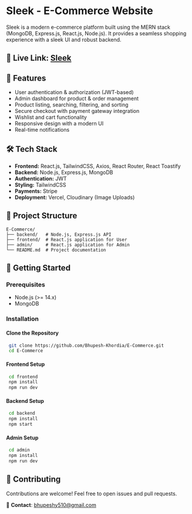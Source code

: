 # Sleek - E-Commerce Website

Sleek is a modern e-commerce platform built using the MERN stack (MongoDB, Express.js, React.js, Node.js). It provides a seamless shopping experience with a sleek UI and robust backend.

## 🔗 **Live Link:** [Sleek](https://sleek-frontend.vercel.app/)


## 🚀 Features

- User authentication & authorization (JWT-based)
- Admin dashboard for product & order management
- Product listing, searching, filtering, and sorting
- Secure checkout with payment gateway integration
- Wishlist and cart functionality
- Responsive design with a modern UI
- Real-time notifications

## 🛠 Tech Stack

- **Frontend:** React.js, TailwindCSS, Axios, React Router, React Toastify
- **Backend:** Node.js, Express.js, MongoDB
- **Authentication:** JWT
- **Styling:** TailwindCSS
- **Payments:**  Stripe
- **Deployment:** Vercel, Cloudinary (Image Uploads)

## 📂 Project Structure

```
E-Commerce/
├── backend/   # Node.js, Express.js API
├── frontend/  # React.js application for User
├── admin/     # React.js application for Admin
└── README.md  # Project documentation
```

## 🚀 Getting Started

### Prerequisites

- Node.js (>= 14.x)
- MongoDB

### Installation

#### Clone the Repository

```sh
 git clone https://github.com/Bhupesh-Khordia/E-Commerce.git
 cd E-Commerce
```

#### Frontend Setup

```sh
 cd frontend
 npm install
 npm run dev
```

#### Backend Setup

```sh
 cd backend
 npm install
 npm start
```

#### Admin Setup

```sh
 cd admin
 npm install
 npm run dev
```

## 🌟 Contributing

Contributions are welcome! Feel free to open issues and pull requests.

📧 **Contact**: [bhupeshy510@gmail.com](mailto:bhupeshy510@gmail.com)